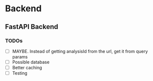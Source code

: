 # Backend

## FastAPI Backend

### TODOs

- [ ] MAYBE. Instead of getting analysisId from the url, get it from query params
- [ ] Possible database
- [ ] Better caching
- [ ] Testing
